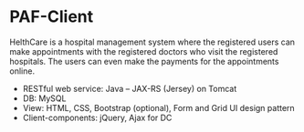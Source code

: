 # PAF-Client

HelthCare is a hospital management system where the registered users can make appointments with
the registered doctors who visit the registered hospitals. The users can even make the payments for
the appointments online. 

* RESTful web service: Java – JAX-RS (Jersey) on Tomcat 
* DB: MySQL 
* View: HTML, CSS, Bootstrap (optional), Form and Grid UI design pattern 
* Client-components: jQuery, Ajax for DC
